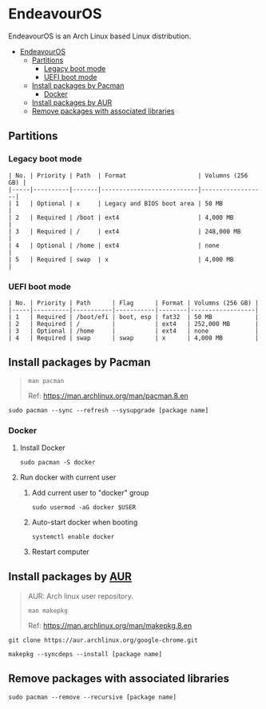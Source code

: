 # EndeavourOS

EndeavourOS is an Arch Linux based Linux distribution.

- [EndeavourOS](#endeavouros)
  - [Partitions](#partitions)
    - [Legacy boot mode](#legacy-boot-mode)
    - [UEFI boot mode](#uefi-boot-mode)
  - [Install packages by Pacman](#install-packages-by-pacman)
    - [Docker](#docker)
  - [Install packages by AUR](#install-packages-by-aur)
  - [Remove packages with associated libraries](#remove-packages-with-associated-libraries)

## Partitions

### Legacy boot mode

```text
| No. | Priority | Path  | Format                    | Volumns (256 GB) |
|-----|----------|-------|---------------------------|------------------|
| 1   | Optional | x     | Legacy and BIOS boot area | 50 MB            |
| 2   | Required | /boot | ext4                      | 4,000 MB         |
| 3   | Required | /     | ext4                      | 248,000 MB       |
| 4   | Optional | /home | ext4                      | none             |
| 5   | Required | swap  | x                         | 4,000 MB         |
```

### UEFI boot mode

```text
| No. | Priority | Path      | Flag      | Format | Volumns (256 GB) |
|-----|----------|-----------|-----------|--------|------------------|
| 1   | Required | /boot/efi | boot, esp | fat32  | 50 MB            |
| 2   | Required | /         |           | ext4   | 252,000 MB       |
| 3   | Optional | /home     |           | ext4   | none             |
| 4   | Required | swap      | swap      | x      | 4,000 MB         |
```

## Install packages by Pacman

> `man pacman`
>
> Ref: <https://man.archlinux.org/man/pacman.8.en>

```shell
sudo pacman --sync --refresh --sysupgrade [package name]
```

### Docker

1. Install Docker

    ```shell
    sudo pacman -S docker
    ```

2. Run docker with current user

    1. Add current user to "docker" group

        ```shell
        sudo usermod -aG docker $USER
        ```

    2. Auto-start docker when booting

        ```shell
        systemctl enable docker
        ```

    3. Restart computer

## Install packages by [AUR](https://aur.archlinux.org/)

> AUR: Arch linux user repository.
>
> `man makepkg`
>
> Ref: <https://man.archlinux.org/man/makepkg.8.en>

```shell
git clone https://aur.archlinux.org/google-chrome.git
```

```shell
makepkg --syncdeps --install [package name]
```

## Remove packages with associated libraries

```shell
sudo pacman --remove --recursive [package name]
```
